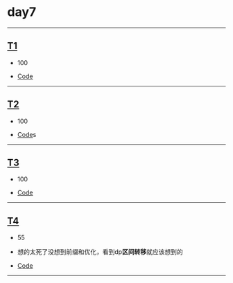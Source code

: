 # day7

__________________________________________________


## [T1](https://newoj.daimayuan.top/p/3902?tid=688372e5070b6f865140844c)

* 100

* [Code](https://newoj.daimayuan.top/record/6885a22b070b6f86514774e3)



____________________________________________________

## [T2](https://newoj.daimayuan.top/p/3903?tid=688372e5070b6f865140844c)

* 100

* [Code](https://newoj.daimayuan.top/record/68859ec5070b6f8651472f6c)s


___________________________________________________

## [T3](https://newoj.daimayuan.top/p/3904?tid=688372e5070b6f865140844c)

* 100

* [Code](https://newoj.daimayuan.top/record/688598c5070b6f865146ba35)


_____________________________________________________

## [T4](https://newoj.daimayuan.top/p/3905?tid=688372e5070b6f865140844c)

* 55

* 想的太死了没想到前缀和优化，看到dp**区间转移**就应该想到的

* [Code](https://newoj.daimayuan.top/record/6885ef51070b6f8651499cfc)


____________________________________________________
